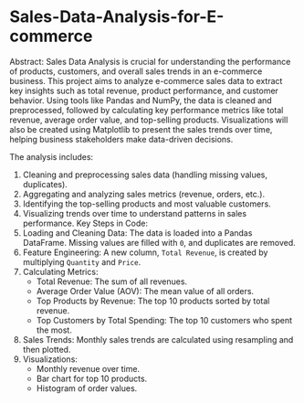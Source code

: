 # Sales-Data-Analysis-for-E-commerce
Abstract:
Sales Data Analysis is crucial for understanding the performance of products, customers, and overall sales trends in an e-commerce business. This project aims to analyze e-commerce sales data to extract key insights such as total revenue, product performance, and customer behavior. Using tools like Pandas and NumPy, the data is cleaned and preprocessed, followed by calculating key performance metrics like total revenue, average order value, and top-selling products. Visualizations will also be created using Matplotlib to present the sales trends over time, helping business stakeholders make data-driven decisions.

The analysis includes:
1. Cleaning and preprocessing sales data (handling missing values, duplicates).
2. Aggregating and analyzing sales metrics (revenue, orders, etc.).
3. Identifying the top-selling products and most valuable customers.
4. Visualizing trends over time to understand patterns in sales performance.
   Key Steps in Code:
1. Loading and Cleaning Data: The data is loaded into a Pandas DataFrame. Missing values are filled with `0`, and duplicates are removed.
2. Feature Engineering: A new column, `Total Revenue`, is created by multiplying `Quantity` and `Price`.
3. Calculating Metrics:
   - Total Revenue: The sum of all revenues.
   - Average Order Value (AOV): The mean value of all orders.
   - Top Products by Revenue: The top 10 products sorted by total revenue.
   - Top Customers by Total Spending: The top 10 customers who spent the most.
4. Sales Trends: Monthly sales trends are calculated using resampling and then plotted.
5. Visualizations:
   - Monthly revenue over time.
   - Bar chart for top 10 products.
   - Histogram of order values.
